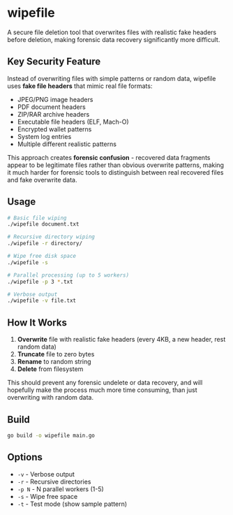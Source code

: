 # wipefile

A secure file deletion tool that overwrites files with realistic fake headers before deletion, making forensic data recovery significantly more difficult.

## Key Security Feature

Instead of overwriting files with simple patterns or random data, wipefile uses **fake file headers** that mimic real file formats:

- JPEG/PNG image headers
- PDF document headers
- ZIP/RAR archive headers
- Executable file headers (ELF, Mach-O)
- Encrypted wallet patterns
- System log entries
- Multiple different realistic patterns

This approach creates **forensic confusion** - recovered data fragments appear to be legitimate files rather than obvious overwrite patterns, making it much harder for forensic tools to distinguish between real recovered files and fake overwrite data.

## Usage

```bash
# Basic file wiping
./wipefile document.txt

# Recursive directory wiping
./wipefile -r directory/

# Wipe free disk space
./wipefile -s

# Parallel processing (up to 5 workers)
./wipefile -p 3 *.txt

# Verbose output
./wipefile -v file.txt
```

## How It Works

1. **Overwrite** file with realistic fake headers (every 4KB, a new header, rest random data)
2. **Truncate** file to zero bytes
3. **Rename** to random string
4. **Delete** from filesystem

This should prevent any forensic undelete or data recovery, and will hopefully make the process much more time consuming, than just overwriting with random data.

## Build

```bash
go build -o wipefile main.go
```

## Options

- `-v` - Verbose output
- `-r` - Recursive directories
- `-p N` - N parallel workers (1-5)
- `-s` - Wipe free space
- `-t` - Test mode (show sample pattern)
